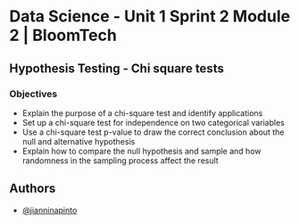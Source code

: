 # Data Science - Unit 1 Sprint 2 Module 2 | BloomTech

## Hypothesis Testing - Chi square tests

### Objectives
- Explain the purpose of a chi-square test and identify applications
- Set up a chi-square test for independence on two categorical variables
- Use a chi-square test p-value to draw the correct conclusion about the null and alternative hypothesis
- Explain how to compare the null hypothesis and sample and how randomness in the sampling process affect the result







## Authors

- [@jianninapinto](https://www.github.com/jianninapinto)


